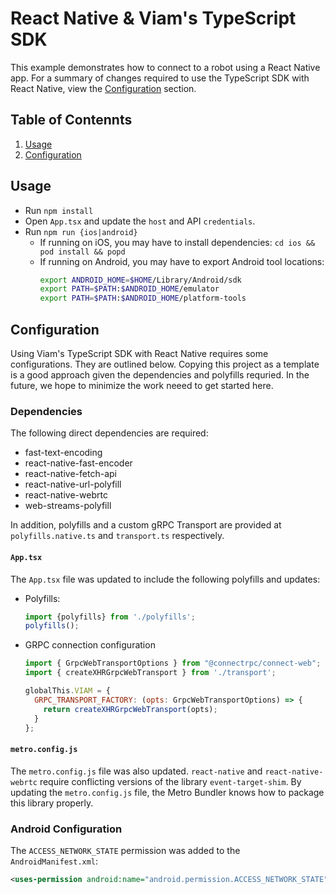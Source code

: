 # React Native & Viam's TypeScript SDK

This example demonstrates how to connect to a robot using a React Native app. For a summary of changes required to use the TypeScript SDK with React Native, view the [Configuration](#Configuration) section.

## Table of Contennts

1. [Usage](#Usage)
2. [Configuration](#Configuration)

## Usage

- Run `npm install`
- Open `App.tsx` and update the `host` and API `credentials`.
- Run `npm run {ios|android}`
  - If running on iOS, you may have to install dependencies: `cd ios && pod install && popd`
  - If running on Android, you may have to export Android tool locations:
    ```sh
    export ANDROID_HOME=$HOME/Library/Android/sdk
    export PATH=$PATH:$ANDROID_HOME/emulator
    export PATH=$PATH:$ANDROID_HOME/platform-tools
    ```

## Configuration

Using Viam's TypeScript SDK with React Native requires some configurations. They are outlined below. Copying this project as a template is a good approach given the dependencies and polyfills requried. In the future, we hope to minimize the work neeed to get started here.

### Dependencies

The following direct dependencies are required:

- fast-text-encoding
- react-native-fast-encoder
- react-native-fetch-api
- react-native-url-polyfill
- react-native-webrtc
- web-streams-polyfill

In addition, polyfills and a custom gRPC Transport are provided at `polyfills.native.ts` and `transport.ts` respectively.

#### `App.tsx`

The `App.tsx` file was updated to include the following polyfills and updates:

- Polyfills:

  ```js
  import {polyfills} from './polyfills';
  polyfills();
  ```

- GRPC connection configuration

  ```js
  import { GrpcWebTransportOptions } from "@connectrpc/connect-web";
  import { createXHRGrpcWebTransport } from './transport';

  globalThis.VIAM = {
    GRPC_TRANSPORT_FACTORY: (opts: GrpcWebTransportOptions) => {
      return createXHRGrpcWebTransport(opts);
    }
  };
  ```

#### `metro.config.js`

The `metro.config.js` file was also updated. `react-native` and `react-native-webrtc` require conflicting versions of the library `event-target-shim`. By updating the `metro.config.js` file, the Metro Bundler knows how to package this library properly.

### Android Configuration

The `ACCESS_NETWORK_STATE` permission was added to the `AndroidManifest.xml`:

```xml
<uses-permission android:name="android.permission.ACCESS_NETWORK_STATE" />
```
